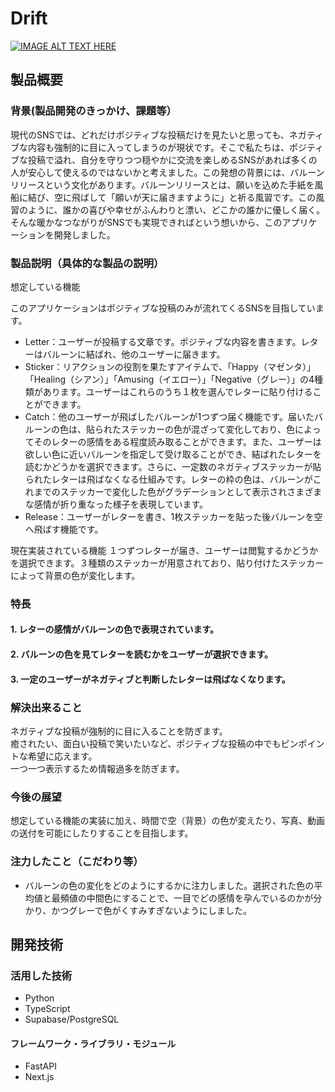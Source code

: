 # Drift

[![IMAGE ALT TEXT HERE](https://jphacks.com/wp-content/uploads/2024/07/JPHACKS2024_ogp.jpg)](https://www.youtube.com/watch?v=DZXUkEj-CSI)

## 製品概要
### 背景(製品開発のきっかけ、課題等）
現代のSNSでは、どれだけポジティブな投稿だけを見たいと思っても、ネガティブな内容も強制的に目に入ってしまうのが現状です。そこで私たちは、ポジティブな投稿で溢れ、自分を守りつつ穏やかに交流を楽しめるSNSがあれば多くの人が安心して使えるのではないかと考えました。この発想の背景には、バルーンリリースという文化があります。バルーンリリースとは、願いを込めた手紙を風船に結び、空に飛ばして「願いが天に届きますように」と祈る風習です。この風習のように、誰かの喜びや幸せがふんわりと漂い、どこかの誰かに優しく届く。そんな暖かなつながりがSNSでも実現できればという想いから、このアプリケーションを開発しました。
### 製品説明（具体的な製品の説明）
想定している機能

このアプリケーションはポジティブな投稿のみが流れてくるSNSを目指しています。
- Letter：ユーザーが投稿する文章です。ポジティブな内容を書きます。レターはバルーンに結ばれ、他のユーザーに届きます。
- Sticker：リアクションの役割を果たすアイテムで、「Happy（マゼンタ）」「Healing（シアン）」「Amusing（イエロー）」「Negative（グレー）」の4種類があります。ユーザーはこれらのうち１枚を選んでレターに貼り付けることができます。
- Catch：他のユーザーが飛ばしたバルーンが1つずつ届く機能です。届いたバルーンの色は、貼られたステッカーの色が混ざって変化しており、色によってそのレターの感情をある程度読み取ることができます。また、ユーザーは欲しい色に近いバルーンを指定して受け取ることができ、結ばれたレターを読むかどうかを選択できます。さらに、一定数のネガティブステッカーが貼られたレターは飛ばなくなる仕組みです。レターの枠の色は、バルーンがこれまでのステッカーで変化した色がグラデーションとして表示されさまざまな感情が折り重なった様子を表現しています。
- Release：ユーザーがレターを書き、1枚ステッカーを貼った後バルーンを空へ飛ばす機能です。

現在実装されている機能
１つずつレターが届き、ユーザーは閲覧するかどうかを選択できます。３種類のステッカーが用意されており、貼り付けたステッカーによって背景の色が変化します。
### 特長
#### 1. レターの感情がバルーンの色で表現されています。
#### 2. バルーンの色を見てレターを読むかをユーザーが選択できます。
#### 3. 一定のユーザーがネガティブと判断したレターは飛ばなくなります。

### 解決出来ること
ネガティブな投稿が強制的に目に入ることを防ぎます。  
癒されたい、面白い投稿で笑いたいなど、ポジティブな投稿の中でもピンポイントな希望に応えます。  
一つ一つ表示するため情報過多を防ぎます。
### 今後の展望
想定している機能の実装に加え、時間で空（背景）の色が変えたり、写真、動画の送付を可能にしたりすることを目指します。
### 注力したこと（こだわり等）
* バルーンの色の変化をどのようにするかに注力しました。選択された色の平均値と最頻値の中間色にすることで、一目でどの感情を孕んでいるのかが分かり、かつグレーで色がくすみすぎないようにしました。

## 開発技術
### 活用した技術
* Python
* TypeScript
* Supabase/PostgreSQL
#### フレームワーク・ライブラリ・モジュール
* FastAPI
* Next.js
